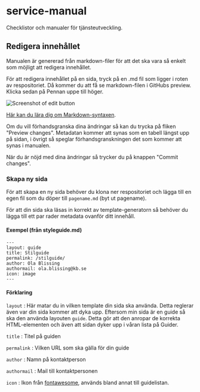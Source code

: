 # service-manual
Checklistor och manualer för tjänsteutveckling.


## Redigera innehållet

Manualen är genererad från markdown-filer för att det ska vara så enkelt som möjligt att redigera innehållet.

För att redigera innehållet på en sida, tryck på en .md fil som ligger i roten av respositoriet. Då kommer du att få se markdown-filen i GitHubs preview. Klicka sedan på Pennan uppe till höger.

![Screenshot of edit button](http://kungbib.github.io/service-manual/assets/readme/screenshot_edit.png)

[Här kan du lära dig om Markdown-syntaxen](https://help.github.com/articles/markdown-basics/).

Om du vill förhandsgranska dina ändringar så kan du trycka på fliken "Preview changes". Metadatan kommer att synas som en tabell längst upp på sidan, i övrigt så speglar förhandsgranskningen det som kommer att synas i manualen.

När du är nöjd med dina ändringar så trycker du på knappen "Commit changes".

### Skapa ny sida

För att skapa en ny sida behöver du klona ner respositoriet och lägga till en egen fil som du döper till ``pagename.md`` (byt ut pagename).

För att din sida ska läsas in korrekt av template-generatorn så behöver du lägga till ett par rader metadata ovanför ditt innehåll.

#### Exempel (från styleguide.md)

    ---
    layout: guide
    title: Stilguide
    permalink: /stilguide/
    author: Ola Blissing
    authormail: ola.blissing@kb.se
    icon: image
    ---
    
#### Förklaring

  ``layout`` : Här matar du in vilken template din sida ska använda. Detta reglerar även var din sida kommer att dyka upp. Eftersom min sida är en guide så ska den använda layouten `guide`. Detta gör att den anropar de korrekta HTML-elementen och även att sidan dyker upp i våran lista på Guider.
  
  ``title`` : Titel på guiden
  
  ``permalink`` : Vilken URL som ska gälla för din guide
  
  ``author`` : Namn på kontaktperson
  
  ``authormail`` : Mail till kontaktpersonen
  
  ``icon`` : Ikon från [fontawesome](http://fontawesome.io/icons/), används bland annat till guidelistan.
